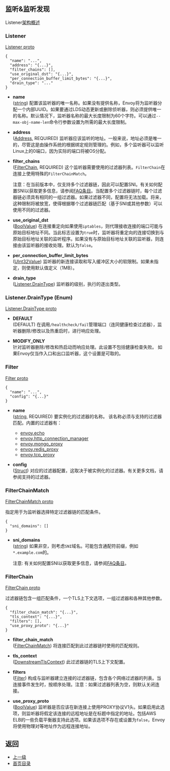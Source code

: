 ## 监听&监听发现

Listener[架构概述](../v2APIreference/ListenersandLDS.md)

### Listener
[Listener proto](https://github.com/envoyproxy/data-plane-api/blob/master/api/lds.proto#L34)

```
{
  "name": "...",
  "address": "{...}",
  "filter_chains": [],
  "use_original_dst": "{...}",
  "per_connection_buffer_limit_bytes": "{...}",
  "drain_type": "..."
}
```
- **name**<br />
	([string](https://developers.google.com/protocol-buffers/docs/proto#scalar)) 配置该监听器的唯一名称。如果没有提供名称，Envoy将为监听器分配一个内部UUID。如果要通过LDS动态更新或删除侦听器，则必须提供唯一的名称。默认情况下，监听器名称的最大长度限制为60个字符。可以通过`--max-obj-name-len`命令行参数设置为所需的最大长度限制。

- **address**<br />
	([Address](../v2APIreference/Networkaddresses.md), REQUIRED) 监听器应该监听的地址。一般来说，地址必须是唯一的，尽管这是由操作系统的根据绑定规则管理的。例如，多个监听器可以监听Linux上的0端口，因为实际的端口将被OS分配。

- **filter_chains**<br />
	([FilterChain](#FilterChain), REQUIRED) 这个监听器需要使用的过滤器列表。`FilterChain`在连接上使用特殊的`FilterChainMatch`。

    注意：在当前版本中，仅支持多个过滤器链，因此可以配置SNI。有关如何配置SNI以获取更多信息，请参阅[FAQ条目](../FAQ/HowdoIsetupSNI.md)。当配置多个过滤器链时，每个过滤器链必须具有相同的一组过滤器。如果过滤器不同，配置将无法加载。将来，这种限制将被放宽，使得根据哪个过滤器链匹配（基于SNI或其他参数）可以使用不同的过滤器。

- **use_original_dst**<br />
	([BoolValue](https://developers.google.com/protocol-buffers/docs/reference/google.protobuf#boolvalue)) 在连接重定向如果使用`iptables`，则代理接收连接的端口可能与原始目标地址不同。当此标志设置为`true`时，监听器将重定向的连接切换到与原始目标地址关联的监听程序。如果没有与原始目标地址关联的监听器，则连接由该监听器的接收处理。默认为`false`。

- **per_connection_buffer_limit_bytes**<br />
	([UInt32Value](https://developers.google.com/protocol-buffers/docs/reference/google.protobuf#uint32value)) 监听器的新连接读取和写入缓冲区大小的软限制。如果未指定，则使用默认值定义（1MB）。

- **drain_type**<br />
	([Listener.DrainType](#Listener.DrainType (Enum))) 监听器的级别，执行的逐出类型。

### Listener.DrainType (Enum)
[Listener.DrainType proto](https://github.com/envoyproxy/data-plane-api/blob/master/api/lds.proto#L93)

- **DEFAULT**<br />
	(DEFAULT) 在调用`/healthcheck/fail`管理端口（连同健康检查过滤器），监听器删除/修改以及热重启时，进行响应处理。

- **MODIFY_ONLY**<br />
    针对监听器删除/修改和热启动而响应处理。此设置不包括健康检查失败。 如果Envoy仅当作入口和出口监听器，这个设置是可取的。


### Filter
[Filter proto](https://github.com/envoyproxy/data-plane-api/blob/master/api/lds.proto#L107)

```
{
  "name": "...",
  "config": "{...}"
}
```
- **name**<br />
	([string](https://developers.google.com/protocol-buffers/docs/proto#scalar), REQUIRED) 要实例化的过滤器的名称。 该名称必须与支持的过滤器匹配。内置的过滤器有：

    - [envoy.echo](../Configurationreference/Networkfilters/Echo.md)
    - [envoy.http_connection_manager](../Configurationreference/HTTPconnectionmanager.md)
    - [envoy.mongo_proxy](../Configurationreference/Networkfilters/Mongoproxy.md)
    - [envoy.redis_proxy](../Configurationreference/Networkfilters/Redisproxy.md)
    - [envoy.tcp_proxy](../Configurationreference/Networkfilters/TCPproxy.md)

- **config**<br />
	([Struct](https://developers.google.com/protocol-buffers/docs/reference/google.protobuf#struct)) 对应的过滤器配置，这取决于被实例化的过滤器。有关更多文档，请参阅支持的过滤器。

### FilterChainMatch
[FilterChainMatch proto](https://github.com/envoyproxy/data-plane-api/blob/master/api/lds.proto#L134)

指定用于为监听器选择特定过滤器链的匹配条件。

```
{
  "sni_domains": []
}
```
- **sni_domains**<br />
	([string](https://developers.google.com/protocol-buffers/docs/proto#scalar)) 如果非空，则考虑`SNI`域名。可能包含通配符前缀，例如`*.example.com`的。

    注意: 有关如何配置SNI以获取更多信息，请参阅[FAQ条目](../FAQ/HowdoIsetupSNI.md)。
    

### FilterChain
[FilterChain proto](https://github.com/envoyproxy/data-plane-api/blob/master/api/lds.proto#L178)

过滤器链包含一组匹配条件，一个TLS上下文选项，一组过滤器和各种其他参数。

```
{
  "filter_chain_match": "{...}",
  "tls_context": "{...}",
  "filters": [],
  "use_proxy_proto": "{...}"
}
```
- **filter_chain_match**<br />
	([FilterChainMatch](#FilterChainMatch)) 将连接匹配到此过滤器链时使用的匹配规则。

- **tls_context**<br />
	([DownstreamTlsContext](../v2APIreference/CommonTLSconfiguration.md)) 此过滤器链的TLS上下文配置。

- **filters**<br />
	([Filter](#Filter)) 构成与监听器建立连接的过滤器链，包含各个网络过滤器的列表。当连接事件发生时，按顺序处理。注意：如果过滤器列表为空，则默认关闭连接。

- **use_proxy_proto**<br />
	([BoolValue](https://developers.google.com/protocol-buffers/docs/reference/google.protobuf#boolvalue)) 监听器是否应该在新连接上使用PROXY协议V1头。如果启用此选项，则监听器将假定该连接的远程地址是在标题中指定的地址。包括AWS ELB的一些负载平衡器支持此选项。如果该选项不存在或设置为`false`，Envoy将使用物理对等地址作为远程连接地址。


## 返回
- [上一级](../v2APIreference.md)
- [首页目录](../README.md)
